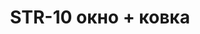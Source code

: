 ﻿---
title: "STR-10 окно + ковка"
price: "33200"
size: "2050мм*860мм, 2050мм*960мм"
picture: door12.jpg
description: "Внешняя отделка Влагостойкий МДФ 10мм рис. Рим+Лак+Патина, Ковка Рим, Двухкамерный тонированный стеклопакет, Цвет Дуб золотистый Винорит, Внутренняя отделка Влагостойкий МДФ 10мм рис. Рим+Лак+Патина, Цвет Дуб золотистый Винорит, Толщина дверного  полотна 110 мм, NANO-утепление полотна минеральная плита ISOVER + ПЕНОПЛАСТ, контуров уплотнения 3, 3 петли на подшипнике,  Фрезерованный (пленка винорит) МДФ  наличник 10 мм, Основной замок  Гардиан 3211, Накладка на верхний замок С автоматическими шторками, Дополнительный замок Гардиан 3001, Цилиндр APECS ключ-вертушка, Броненакладка на цилиндр Врезная, Задвижка «Ночной сторож», Ручка РОССО – 713 серебро, Эксцентрик"
---
